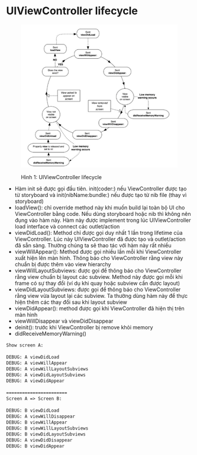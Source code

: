 # UIViewController lifecycle

<figure><img src="../.gitbook/assets/fundamentals/fundamentals-uiviewcontroller-lifecycle.png" alt=""><figcaption><p>Hình 1: UIViewController lifecycle</p></figcaption></figure>

* Hàm init sẽ được gọi đầu tiên. init(coder:) nếu ViewController được tạo từ storyboard và init(nibName:bundle:) nếu được tạo từ nib file (thay vì storyboard)
* loadView(): chỉ override method này khi muốn build lại toàn bộ UI cho ViewController bằng code. Nếu dùng storyboard hoặc nib thì không nên đụng vào hàm này. Hàm này được implement trong lúc UIViewController load interface và connect các outlet/action
* viewDidLoad(): Method chỉ được gọi duy nhất 1 lần trong lifetime của ViewController. Lúc này UIViewController đã được tạo và outlet/action đã sẵn sàng. Thường chúng ta sẽ thao tác với hàm này rất nhiều
* viewWillAppear(): Method được gọi nhiều lần mỗi khi ViewController xuất hiện lên màn hình. Thông báo cho ViewController rằng view này chuẩn bị được thêm vào view hierarchy
* viewWillLayoutSubviews: được gọi để thông báo cho ViewController rằng view chuẩn bị layout các subview. Method này được gọi mỗi khi frame có sự thay đổi (ví dụ khi quay hoặc subview cần được layout)
* viewDidLayoutSubviews: được gọi để thông báo cho ViewController rằng view vừa layout lại các subview. Ta thường dùng hàm này để thực hiện thêm các thay đổi sau khi layout subview
* viewDidAppear(): method được gọi khi ViewController đã hiện thị trên màn hình
* viewWillDisappear và viewDidDisappear
* deinit(): trước khi ViewController bị remove khỏi memory
* didReceiveMemoryWarning()

```
Show screen A:

DEBUG: A viewDidLoad
DEBUG: A viewWillAppear
DEBUG: A viewWillLayoutSubviews
DEBUG: A viewDidLayoutSubviews
DEBUG: A viewDidAppear

=======================
Screen A => Screen B:

DEBUG: B viewDidLoad
DEBUG: A viewWillDisappear
DEBUG: B viewWillAppear
DEBUG: B viewWillLayoutSubviews
DEBUG: B viewDidLayoutSubviews
DEBUG: A viewDidDisappear
DEBUG: B viewDidAppear
```
